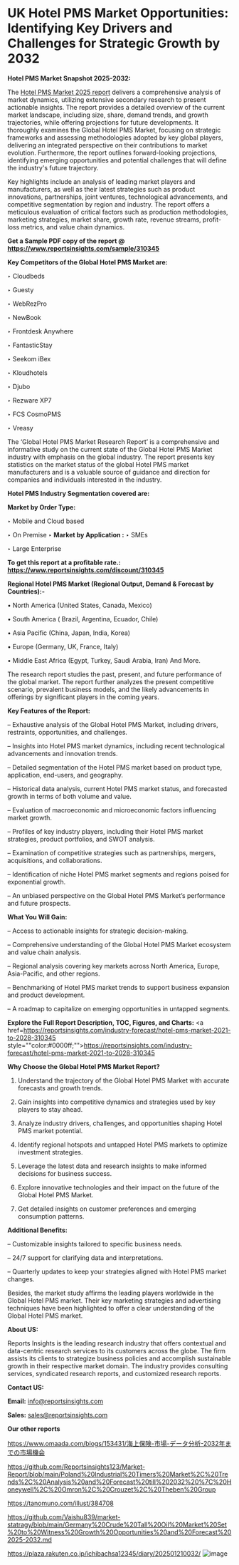 # UK Hotel PMS Market Opportunities: Identifying Key Drivers and Challenges for Strategic Growth by 2032

<strong>Hotel PMS Market Snapshot 2025-2032:</strong>

The <a href=https://www.reportsinsights.com/sample/310345>Hotel PMS Market 2025 report</a> delivers a comprehensive analysis of market dynamics, utilizing extensive secondary research to present actionable insights. The report provides a detailed overview of the current market landscape, including size, share, demand trends, and growth trajectories, while offering projections for future developments. It thoroughly examines the Global Hotel PMS Market, focusing on strategic frameworks and assessing methodologies adopted by key global players, delivering an integrated perspective on their contributions to market evolution. Furthermore, the report outlines forward-looking projections, identifying emerging opportunities and potential challenges that will define the industry's future trajectory.

Key highlights include an analysis of leading market players and manufacturers, as well as their latest strategies such as product innovations, partnerships, joint ventures, technological advancements, and competitive segmentation by region and industry. The report offers a meticulous evaluation of critical factors such as production methodologies, marketing strategies, market share, growth rate, revenue streams, profit-loss metrics, and value chain dynamics.

<strong>Get a Sample PDF copy of the report @ <a href=https://www.reportsinsights.com/sample/310345 style=color:#0000ff;>https://www.reportsinsights.com/sample/310345</a></strong>

<strong>Key Competitors of the Global Hotel PMS Market are:</strong>

‣ Cloudbeds

‣ Guesty

‣ WebRezPro

‣ NewBook

‣ Frontdesk Anywhere

‣ FantasticStay

‣ Seekom iBex

‣ Kloudhotels

‣ Djubo

‣ Rezware XP7

‣ FCS CosmoPMS

‣ Vreasy

The ‘Global Hotel PMS Market Research Report’ is a comprehensive and informative study on the current state of the Global Hotel PMS Market industry with emphasis on the global industry. The report presents key statistics on the market status of the global Hotel PMS market manufacturers and is a valuable source of guidance and direction for companies and individuals interested in the industry.

<strong>Hotel PMS Industry Segmentation covered are:</strong>

<strong>Market by Order Type: </strong>

‣ Mobile and Cloud based

‣ On Premise
‣ 
<strong>Market by Application :</strong>
‣ SMEs

‣ Large Enterprise

<strong>To get this report at a profitable rate.: <a href=https://www.reportsinsights.com/discount/310345 style=color:#0000ff;>https://www.reportsinsights.com/discount/310345</a></strong>

<strong>Regional Hotel PMS Market (Regional Output, Demand &amp; Forecast by Countries):-</strong>

• North America (United States, Canada, Mexico)

• South America ( Brazil, Argentina, Ecuador, Chile)

• Asia Pacific (China, Japan, India, Korea)

• Europe (Germany, UK, France, Italy)

• Middle East Africa (Egypt, Turkey, Saudi Arabia, Iran) And More.

The research report studies the past, present, and future performance of the global market. The report further analyzes the present competitive scenario, prevalent business models, and the likely advancements in offerings by significant players in the coming years.

<strong>Key Features of the Report:</strong>

– Exhaustive analysis of the Global Hotel PMS Market, including drivers, restraints, opportunities, and challenges.

– Insights into Hotel PMS market dynamics, including recent technological advancements and innovation trends.

– Detailed segmentation of the Hotel PMS market based on product type, application, end-users, and geography.

– Historical data analysis, current Hotel PMS market status, and forecasted growth in terms of both volume and value.

– Evaluation of macroeconomic and microeconomic factors influencing market growth.

– Profiles of key industry players, including their Hotel PMS market strategies, product portfolios, and SWOT analysis.

– Examination of competitive strategies such as partnerships, mergers, acquisitions, and collaborations.

– Identification of niche Hotel PMS market segments and regions poised for exponential growth.

– An unbiased perspective on the Global Hotel PMS Market’s performance and future prospects.

<strong>What You Will Gain:</strong>

– Access to actionable insights for strategic decision-making.

– Comprehensive understanding of the Global Hotel PMS Market ecosystem and value chain analysis.

– Regional analysis covering key markets across North America, Europe, Asia-Pacific, and other regions.

– Benchmarking of Hotel PMS market trends to support business expansion and product development.

– A roadmap to capitalize on emerging opportunities in untapped segments.

<strong>Explore the Full Report Description, TOC, Figures, and Charts:</strong>
<a href=https://reportsinsights.com/industry-forecast/hotel-pms-market-2021-to-2028-310345 style=""color:#0000ff;"">https://reportsinsights.com/industry-forecast/hotel-pms-market-2021-to-2028-310345</a>

<strong>Why Choose the Global Hotel PMS Market Report?</strong>

1. Understand the trajectory of the Global Hotel PMS Market with accurate forecasts and growth trends.

2. Gain insights into competitive dynamics and strategies used by key players to stay ahead.

3. Analyze industry drivers, challenges, and opportunities shaping Hotel PMS market potential.

4. Identify regional hotspots and untapped Hotel PMS markets to optimize investment strategies.

5. Leverage the latest data and research insights to make informed decisions for business success.

6. Explore innovative technologies and their impact on the future of the Global Hotel PMS Market.

7. Get detailed insights on customer preferences and emerging consumption patterns.

<strong>Additional Benefits:</strong>

– Customizable insights tailored to specific business needs.

– 24/7 support for clarifying data and interpretations.

– Quarterly updates to keep your strategies aligned with Hotel PMS market changes.

Besides, the market study affirms the leading players worldwide in the Global Hotel PMS market. Their key marketing strategies and advertising techniques have been highlighted to offer a clear understanding of the Global Hotel PMS market.

<strong><strong>About US</strong>:</strong>

Reports Insights is the leading research industry that offers contextual and data-centric research services to its customers across the globe. The firm assists its clients to strategize business policies and accomplish sustainable growth in their respective market domain. The industry provides consulting services, syndicated research reports, and customized research reports.

<strong>Contact US:</strong>

<p class=><b>Email:</b> <a href=mailto:info@reportsinsights.com>info@reportsinsights.com</a></p>
<p class=><b>Sales:</b> <a href=mailto:sales@reportsinsights.com>sales@reportsinsights.com</a></p>

<strong>Our other reports</strong>

<a href=https://www.omaada.com/blogs/153431/海上保険-市場-データ分析-2032年までの市場機会>https://www.omaada.com/blogs/153431/海上保険-市場-データ分析-2032年までの市場機会</a>

<a href=https://github.com/Reportsinsights123/Market-Report/blob/main/Poland%20Industrial%20Timers%20Market%2C%20Trends%2C%20Analysis%20and%20Forecast%20till%202032%20%7C%20Honeywell%2C%20Omron%2C%20Crouzet%2C%20Theben%20Group>https://github.com/Reportsinsights123/Market-Report/blob/main/Poland%20Industrial%20Timers%20Market%2C%20Trends%2C%20Analysis%20and%20Forecast%20till%202032%20%7C%20Honeywell%2C%20Omron%2C%20Crouzet%2C%20Theben%20Group</a>

<a href=https://tanomuno.com/illust/384708>https://tanomuno.com/illust/384708</a>

<a href=https://github.com/Vaishu839/market-statragy/blob/main/Germany%20Crude%20Tall%20Oil%20Market%20Set%20to%20Witness%20Growth%20Opportunities%20and%20Forecast%202025-2032.md>https://github.com/Vaishu839/market-statragy/blob/main/Germany%20Crude%20Tall%20Oil%20Market%20Set%20to%20Witness%20Growth%20Opportunities%20and%20Forecast%202025-2032.md</a>

<a href=https://plaza.rakuten.co.jp/ichibachsa12345/diary/202501210032/>https://plaza.rakuten.co.jp/ichibachsa12345/diary/202501210032/</a>
![image](https://github.com/user-attachments/assets/543be179-3c7b-40e4-959a-e623f7ff5db3)
